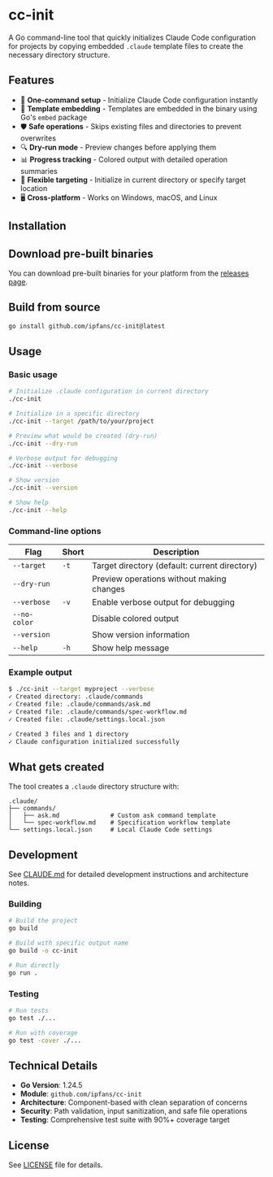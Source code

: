 # cc-init

A Go command-line tool that quickly initializes Claude Code configuration for projects by copying embedded `.claude` template files to create the necessary directory structure.

## Features

- 🚀 **One-command setup** - Initialize Claude Code configuration instantly
- 📁 **Template embedding** - Templates are embedded in the binary using Go's `embed` package
- 🛡️ **Safe operations** - Skips existing files and directories to prevent overwrites
- 🔍 **Dry-run mode** - Preview changes before applying them
- 📊 **Progress tracking** - Colored output with detailed operation summaries
- 🎯 **Flexible targeting** - Initialize in current directory or specify target location
- 🖥️ **Cross-platform** - Works on Windows, macOS, and Linux

## Installation

## Download pre-built binaries

You can download pre-built binaries for your platform from the [releases page](https://github.com/ipfans/cc-init/releases).

## Build from source

```bash
go install github.com/ipfans/cc-init@latest
```

## Usage

### Basic usage

```bash
# Initialize .claude configuration in current directory
./cc-init

# Initialize in a specific directory
./cc-init --target /path/to/your/project

# Preview what would be created (dry-run)
./cc-init --dry-run

# Verbose output for debugging
./cc-init --verbose

# Show version
./cc-init --version

# Show help
./cc-init --help
```

### Command-line options

| Flag         | Short | Description                                   |
| ------------ | ----- | --------------------------------------------- |
| `--target`   | `-t`  | Target directory (default: current directory) |
| `--dry-run`  |       | Preview operations without making changes     |
| `--verbose`  | `-v`  | Enable verbose output for debugging           |
| `--no-color` |       | Disable colored output                        |
| `--version`  |       | Show version information                      |
| `--help`     | `-h`  | Show help message                             |

### Example output

```bash
$ ./cc-init --target myproject --verbose
✓ Created directory: .claude/commands
✓ Created file: .claude/commands/ask.md
✓ Created file: .claude/commands/spec-workflow.md
✓ Created file: .claude/settings.local.json

✓ Created 3 files and 1 directory
✓ Claude configuration initialized successfully
```

## What gets created

The tool creates a `.claude` directory structure with:

```
.claude/
├── commands/
│   ├── ask.md              # Custom ask command template
│   └── spec-workflow.md    # Specification workflow template
└── settings.local.json     # Local Claude Code settings
```

## Development

See [CLAUDE.md](CLAUDE.md) for detailed development instructions and architecture notes.

### Building

```bash
# Build the project
go build

# Build with specific output name
go build -o cc-init

# Run directly
go run .
```

### Testing

```bash
# Run tests
go test ./...

# Run with coverage
go test -cover ./...
```

## Technical Details

- **Go Version**: 1.24.5
- **Module**: `github.com/ipfans/cc-init`
- **Architecture**: Component-based with clean separation of concerns
- **Security**: Path validation, input sanitization, and safe file operations
- **Testing**: Comprehensive test suite with 90%+ coverage target

## License

See [LICENSE](LICENSE) file for details.
